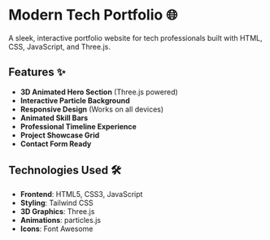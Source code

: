 # Modern Tech Portfolio 🌐

A sleek, interactive portfolio website for tech professionals built with HTML, CSS, JavaScript, and Three.js.

## Features ✨
- **3D Animated Hero Section** (Three.js powered)
- **Interactive Particle Background**
- **Responsive Design** (Works on all devices)
- **Animated Skill Bars**
- **Professional Timeline Experience**
- **Project Showcase Grid**
- **Contact Form Ready**

## Technologies Used 🛠️
- **Frontend**: HTML5, CSS3, JavaScript
- **Styling**: Tailwind CSS
- **3D Graphics**: Three.js
- **Animations**: particles.js
- **Icons**: Font Awesome
